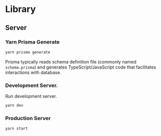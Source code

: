 # Library

## Server

### Yarn Prisma Generate

```bash
yarn prisma generate
```
Prisma typically reads schema definition file (commonly named `schema.prisma`) and generates TypeScript/JavaScript code that facilitates interactions with database.

### Development Server.

Run development server.
```bash
yarn dev
```

### Production Server

```bash
yarn start
```
